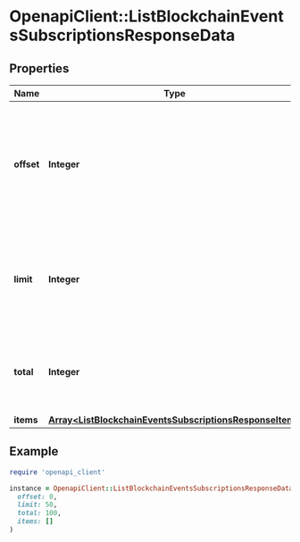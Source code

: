 # OpenapiClient::ListBlockchainEventsSubscriptionsResponseData

## Properties

| Name | Type | Description | Notes |
| ---- | ---- | ----------- | ----- |
| **offset** | **Integer** | The starting index of the response items, i.e. where the response should start listing the returned items. |  |
| **limit** | **Integer** | Defines how many items should be returned in the response per page basis. |  |
| **total** | **Integer** | Defines the total number of items returned in the response. |  |
| **items** | [**Array&lt;ListBlockchainEventsSubscriptionsResponseItem&gt;**](ListBlockchainEventsSubscriptionsResponseItem.md) |  |  |

## Example

```ruby
require 'openapi_client'

instance = OpenapiClient::ListBlockchainEventsSubscriptionsResponseData.new(
  offset: 0,
  limit: 50,
  total: 100,
  items: []
)
```

